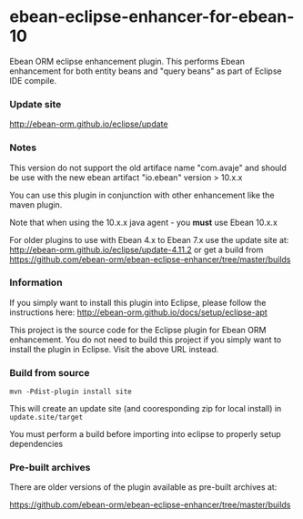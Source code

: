 ebean-eclipse-enhancer-for-ebean-10
======================

Ebean ORM eclipse enhancement plugin.  This performs Ebean enhancement for both entity beans and "query beans" as part of Eclipse IDE compile.

### Update site

http://ebean-orm.github.io/eclipse/update

### Notes

This version do not support the old artiface name "com.avaje" 
and should be use with the new ebean artifact "io.ebean" version > 10.x.x

You can use this plugin in conjunction with other enhancement like the maven plugin.

Note that when using the 10.x.x java agent - you **must** use Ebean 10.x.x

For older plugins to use with Ebean 4.x to Ebean 7.x use the update site at: http://ebean-orm.github.io/eclipse/update-4.11.2 or get a build from https://github.com/ebean-orm/ebean-eclipse-enhancer/tree/master/builds 


### Information

If you simply want to install this plugin into Eclipse, please follow the instructions here: http://ebean-orm.github.io/docs/setup/eclipse-apt

This project is the source code for the Eclipse plugin for Ebean ORM enhancement. You do not need to build this project if you simply want to install the plugin in Eclipse. Visit the above URL instead.

### Build from source

`mvn -Pdist-plugin install site`

This will create an update site (and cooresponding zip for local install) in `update.site/target`

You must perform a build before importing into eclipse to properly setup dependencies

### Pre-built archives

There are older versions of the plugin available as pre-built archives at:

https://github.com/ebean-orm/ebean-eclipse-enhancer/tree/master/builds 
